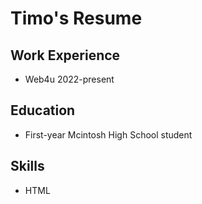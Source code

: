 # Timo's Resume

## Work Experience
- Web4u 2022-present

## Education
- First-year Mcintosh High School student

## Skills
- HTML
